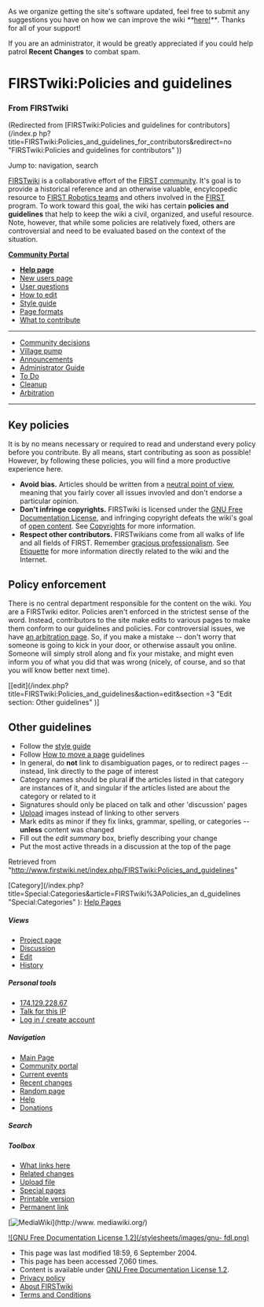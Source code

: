 As we organize getting the site's software updated, feel free to submit any
suggestions you have on how we can improve the wiki
_**_[here!](/index.php/User:Hallry/Suggestions "User:Hallry/Suggestions"
)_**_. Thanks for all of your support!

If you are an administrator, it would be greatly appreciated if you could help
patrol **Recent Changes** to combat spam.

# FIRSTwiki:Policies and guidelines

### From FIRSTwiki

(Redirected from [FIRSTwiki:Policies and guidelines for contributors](/index.p
hp?title=FIRSTwiki:Policies_and_guidelines_for_contributors&redirect=no
"FIRSTwiki:Policies and guidelines for contributors" ))

Jump to: navigation, search

[FIRSTwiki](/index.php/FIRSTwiki "FIRSTwiki" ) is a collaborative effort of
the [FIRST community](/index.php/FIRST_community "FIRST community" ). It's
goal is to provide a historical reference and an otherwise valuable,
encylcopedic resource to [FIRST Robotics teams](/index.php/FIRST_Robotics_team
"FIRST Robotics team" ) and others involved in the [FIRST](/index.php/FIRST
"FIRST" ) program. To work toward this goal, the wiki has certain **policies
and guidelines** that help to keep the wiki a civil, organized, and useful
resource. Note, however, that while some policies are relatively fixed, others
are controversial and need to be evaluated based on the context of the
situation.

**[Community Portal](/index.php/FIRSTwiki:Community_portal "FIRSTwiki:Community portal" )**

  * **[Help page](/index.php/FIRSTwiki:Help "FIRSTwiki:Help" )**
  * [New users page](/index.php/FIRSTwiki:New_users_page "FIRSTwiki:New users page" )
  * [User questions](/index.php/FIRSTwiki:User_questions "FIRSTwiki:User questions" )
  * [How to edit](/index.php/FIRSTwiki:How_does_one_edit_a_page "FIRSTwiki:How does one edit a page" )
  * [Style guide](/index.php/FIRSTwiki:Style_guide "FIRSTwiki:Style guide" )
  * [Page formats](/index.php/FIRSTwiki:Page_formats "FIRSTwiki:Page formats" )
  * [What to contribute](/index.php/FIRSTwiki:What_to_contribute "FIRSTwiki:What to contribute" )

* * *

  * [Community decisions](/index.php/FIRSTwiki:Community_decisions "FIRSTwiki:Community decisions" )
  * [Village pump](/index.php/FIRSTwiki:Village_pump "FIRSTwiki:Village pump" )
  * [Announcements](/index.php/FIRSTwiki:Announcements "FIRSTwiki:Announcements" )
  * [Administrator Guide](/index.php/FIRSTwiki:Guide_for_administrators "FIRSTwiki:Guide for administrators" )
  * [To Do](/index.php/FIRSTwiki:To_Do "FIRSTwiki:To Do" )
  * [Cleanup](/index.php/FIRSTwiki:Cleanup "FIRSTwiki:Cleanup" )
  * [Arbitration](/index.php/FIRSTwiki:Arbitration "FIRSTwiki:Arbitration" )  
---  
  
  


## Key policies

It is by no means necessary or required to read and understand every policy
before you contribute. By all means, start contributing as soon as possible!
However, by following these policies, you will find a more productive
experience here.

  * **Avoid bias.** Articles should be written from a [neutral point of view](http://www.wikipedia.org/wiki/neutral_point_of_view "wikipedia:neutral_point_of_view" ), meaning that you fairly cover all issues invovled and don't endorse a particular opinion. 
  * **Don't infringe copyrights.** FIRSTwiki is licensed under the [GNU Free Documentation License](http://www.wikipedia.org/wiki/GNU_Free_Documentation_License "wikipedia:GNU_Free_Documentation_License" ), and infringing copyright defeats the wiki's goal of [open content](http://www.wikipedia.org/wiki/open_content "wikipedia:open_content" ). See [Copyrights](http://www.wikipedia.org/wiki/Copyrights "wikipedia:Copyrights" ) for more information. 
  * **Respect other contributors.** FIRSTwikians come from all walks of life and all fields of FIRST. Remember [gracious professionalism](/index.php/Gracious_professionalism "Gracious professionalism" ). See [Etiquette](/index.php?title=FIRSTwiki:Etiquette&action=edit "FIRSTwiki:Etiquette" ) for more information directly related to the wiki and the Internet. 


## Policy enforcement

There is no central department responsible for the content on the wiki. _You_
are a FIRSTwiki editor. Policies aren't enforced in the strictest sense of the
word. Instead, contributors to the site make edits to various pages to make
them conform to our guidelines and policies. For controversial issues, we have
[an arbitration page](/index.php/FIRSTwiki:Arbitration "FIRSTwiki:Arbitration"
). So, if you make a mistake -- don't worry that someone is going to kick in
your door, or otherwise assault you online. Someone will simply stroll along
and fix your mistake, and might even inform you of what you did that was wrong
(nicely, of course, and so that you will know better next time).

[[edit](/index.php?title=FIRSTwiki:Policies_and_guidelines&action=edit&section
=3 "Edit section: Other guidelines" )]

## Other guidelines

  * Follow the [style guide](/index.php/FIRSTwiki:Style_guide "FIRSTwiki:Style guide" )
  * Follow [How to move a page](/index.php/FIRSTwiki:How_to_move_a_page "FIRSTwiki:How to move a page" ) guidelines 
  * In general, do **not** link to disambiguation pages, or to redirect pages -- instead, link directly to the page of interest 
  * Category names should be plural **if** the articles listed in that category are instances of it, and singular if the articles listed are about the category or related to it 
  * Signatures should only be placed on talk and other 'discussion' pages 
  * [Upload](/index.php/Special:Upload "Special:Upload" ) images instead of linking to other servers 
  * Mark edits as minor if they fix links, grammar, spelling, or categories -- **unless** content was changed 
  * Fill out the _edit summary_ box, briefly describing your change 
  * Put the most active threads in a discussion at the top of the page 

Retrieved from
"<http://www.firstwiki.net/index.php/FIRSTwiki:Policies_and_guidelines>"

[Category](/index.php?title=Special:Categories&article=FIRSTwiki%3APolicies_an
d_guidelines "Special:Categories" ): [Help
Pages](/index.php/Category:Help_Pages "Category:Help Pages" )

##### Views

  * [Project page](/index.php/FIRSTwiki:Policies_and_guidelines)
  * [Discussion](/index.php/FIRSTwiki_talk:Policies_and_guidelines)
  * [Edit](/index.php?title=FIRSTwiki:Policies_and_guidelines&action=edit)
  * [History](/index.php?title=FIRSTwiki:Policies_and_guidelines&action=history)

##### Personal tools

  * [174.129.228.67](/index.php/User:174.129.228.67)
  * [Talk for this IP](/index.php/User_talk:174.129.228.67)
  * [Log in / create account](/index.php?title=Special:Userlogin&returnto=FIRSTwiki:Policies_and_guidelines)

[](/index.php/Main_Page "Main Page" )

##### Navigation

  * [Main Page](/index.php/Main_Page)
  * [Community portal](/index.php/FIRSTwiki:Community_portal)
  * [Current events](/index.php/Current_events)
  * [Recent changes](/index.php/Special:Recentchanges)
  * [Random page](/index.php/Special:Random)
  * [Help](/index.php/FIRSTwiki:Help)
  * [Donations](/index.php/FIRSTwiki:Site_support)

##### Search



##### Toolbox

  * [What links here](/index.php/Special:Whatlinkshere/FIRSTwiki:Policies_and_guidelines)
  * [Related changes](/index.php/Special:Recentchangeslinked/FIRSTwiki:Policies_and_guidelines)
  * [Upload file](/index.php/Special:Upload)
  * [Special pages](/index.php/Special:Specialpages)
  * [Printable version](/index.php?title=FIRSTwiki:Policies_and_guidelines&printable=yes)
  * [Permanent link](/index.php?title=FIRSTwiki:Policies_and_guidelines&oldid=37732)

[![MediaWiki](/skins/common/images/poweredby_mediawiki_88x31.png)](http://www.
mediawiki.org/)

[![GNU Free Documentation License 1.2](/stylesheets/images/gnu-
fdl.png)](http://www.gnu.org/copyleft/fdl.html)

  * This page was last modified 18:59, 6 September 2004.
  * This page has been accessed 7,060 times.
  * Content is available under [GNU Free Documentation License 1.2](http://www.gnu.org/copyleft/fdl.html "http://www.gnu.org/copyleft/fdl.html" ).
  * [Privacy policy](/index.php/FIRSTwiki:Privacy_policy "FIRSTwiki:Privacy policy" )
  * [About FIRSTwiki](/index.php/FIRSTwiki:About "FIRSTwiki:About" )
  * [Terms and Conditions](/index.php/FIRSTwiki:Terms_and_conditions "FIRSTwiki:Terms and conditions" )

